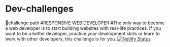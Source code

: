 # Dev-challenges
💪challenge path
#RESPONSIVE WEB DEVELOPER
#The only way to become a web developer is to start building websites with real-life practices. If you want to be a better developer, practice your development skills or learn to work with other developers, this challenge is for you.
[![Netlify Status](https://api.netlify.com/api/v1/badges/246a07ef-2ece-4c18-bf10-c5f793dc9cdd/deploy-status)](https://app.netlify.com/sites/webdesign-rwd/deploys)
